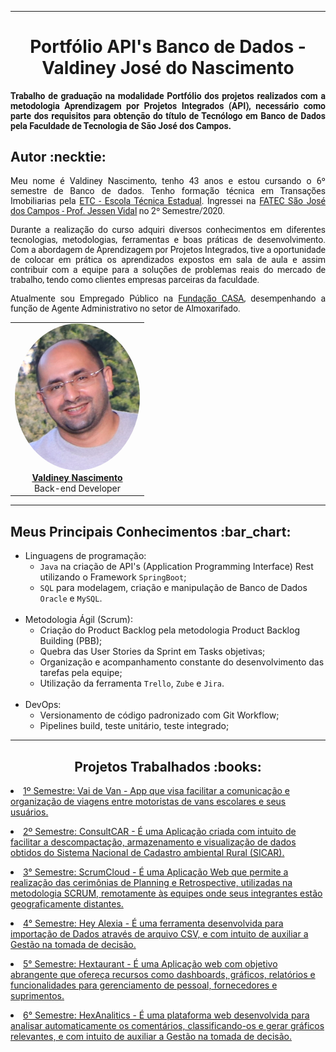 <html>
<body>

 --- 
  
 <h1 align="center"> Portfólio API's Banco de Dados - Valdiney José do Nascimento</h1>  
  <h4 align="justify" style="font-family:roboto;"> Trabalho de graduação na modalidade Portfólio dos projetos realizados com a metodologia Aprendizagem por Projetos Integrados (API), necessário como parte dos requisitos para obtenção do título de Tecnólogo em Banco de Dados pela Faculdade de Tecnologia de São José dos Campos.</h4>
  
  <h2> Autor :necktie: </h2>
  
  <p align="justify" style="font-family:roboto;"> Meu nome é Valdiney Nascimento, tenho 43 anos e estou cursando o 6º semestre de Banco de dados. Tenho formação técnica em Transações Imobiliarias pela <a href="https://www.vestibulinhoetec.com.br/home/">ETC - Escola Técnica Estadual</a>. Ingressei na <a href="https://fatecsjc-prd.azurewebsites.net/">FATEC São José dos Campos - Prof. Jessen Vidal</a> no 2º Semestre/2020.</p>
  <p align="justify" style="font-family:roboto;"> Durante a realização do curso adquiri diversos conhecimentos em diferentes tecnologias, metodologias, ferramentas e boas práticas de desenvolvimento. Com a abordagem de Aprendizagem por Projetos Integrados, tive a oportunidade de colocar em prática os aprendizados expostos em sala de aula e assim contribuir com a equipe para a soluções de problemas reais do mercado de trabalho, tendo como clientes empresas parceiras da faculdade. </p>
  <p align="justify" style="font-family:roboto;"> Atualmente sou Empregado Público na <a href="https://fundacaocasa.sp.gov.br/">Fundação CASA</a>, desempenhando a função de Agente Administrativo no setor de Almoxarifado.</p>
  
  <table align="center">
   <tr>
    <td align="center"><a href="https://www.linkedin.com/in/valdiney-jos%C3%A9-do-nascimento-68a136214/"><img style="border-radius: 50%;" src="https://github.com/Valdineynascimento/Portfolio/blob/main/images/ValdineyNascimento.jpeg" width="200px;" alt=""/><br/><b>Valdiney Nascimento</b></a>
      <br/>
      Back-end Developer
     </td>
   </tr>
  </table>
  
---

<h2> Meus Principais Conhecimentos :bar_chart:</h2>
<ul>
  <li>Linguagens de programação:
  <ul>
    <li><code>Java</code> na criação de API's (Application Programming Interface) Rest utilizando o Framework <code>SpringBoot</code>;</li>    
    <li><code>SQL</code> para modelagem, criação e manipulação de Banco de Dados <code>Oracle</code> e <code>MySQL</code>.</li>
    </ul></li>
  <br>
  <li> Metodologia Ágil (Scrum):
  <ul> 
    <li>Criação do Product Backlog pela metodologia Product Backlog Building (PBB);</li>
    <li>Quebra das User Stories da Sprint em Tasks objetivas;</li>
    <li>Organização e acompanhamento constante do desenvolvimento das tarefas pela equipe;</li>
    <li>Utilização da ferramenta <code>Trello</code>, <code>Zube</code> e <code>Jira</code>.</li> 
    </ul></li>
  <br>
  <li> DevOps:
  <ul> 
    <li>Versionamento de código padronizado com Git Workflow;</li>
    <li>Pipelines build, teste unitário, teste integrado;</li>
    </ul></li>
  </ul>

---

 <h2 align="center"> Projetos Trabalhados :books:</h2>
 
   <p align="justify" style="font-family:roboto;"><li><a href="https://github.com/Valdineynascimento/Portfolio/blob/main/API_1.md"> 1º Semestre: Vai de Van - App que visa facilitar a comunicação e organização de viagens entre motoristas de vans escolares e seus usuários.</a></li></p>
   <p align="justify" style="font-family:roboto;"><li><a href="https://github.com/Valdineynascimento/Portfolio/blob/main/API_2.md"> 2º Semestre: ConsultCAR - É uma Aplicação criada com intuito de facilitar a descompactação, armazenamento e visualização de dados obtidos do Sistema Nacional de Cadastro ambiental Rural (SICAR).</a></li></p>
   <p align="justify" style="font-family:roboto;"><li><a href="https://github.com/Valdineynascimento/Portfolio/blob/main/API_3.md"> 3° Semestre: ScrumCloud - É uma Aplicação Web que permite a realização das cerimônias de Planning e Retrospective, utilizadas na metodologia SCRUM, remotamente às equipes onde seus integrantes estão geograficamente distantes.</a></li></p>
   <p align="justify" style="font-family:roboto;"><li><a href="https://github.com/Valdineynascimento/Portfolio/blob/main/API_4.md"> 4° Semestre: Hey Alexia - É uma ferramenta desenvolvida para importação de Dados através de arquivo CSV, e com intuito de auxiliar a Gestão na tomada de decisão.</a></li></p>
   <p align="justify" style="font-family:roboto;"><li><a href="https://github.com/Valdineynascimento/Portfolio/blob/main/API_5.md"> 5° Semestre: Hextaurant - É uma Aplicação web com objetivo abrangente que ofereça recursos como dashboards, gráficos, relatórios e funcionalidades para gerenciamento de pessoal, fornecedores e suprimentos.</a></li></p>
   <p align="justify" style="font-family:roboto;"><li><a href="https://github.com/Valdineynascimento/Portfolio/blob/main/API_6.md"> 6° Semestre: HexAnalitics - É uma plataforma web desenvolvida para analisar automaticamente os comentários, classificando-os e gerar gráficos relevantes, e com intuito de auxiliar a Gestão na tomada de decisão.</a></li></p>
   

</body>
</html>

